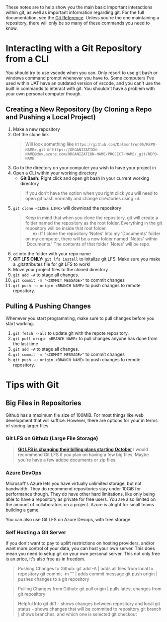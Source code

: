 These notes are to help show you the main basic important interactions within git, as well as important information regarding git. For the full documentation, see the [Git Reference](https://git-scm.com/docs). Unless you're the one maintaining a repository, there will only be so many of these commands you need to know.
# Interacting with a Git Repository from a CLI
You should try to use vscode when you can. Only resort to use git bash or windows command prompt whenever you have to. Some computers I've used within UAT have an outdated version of vscode, and you can't use the built in commands to interact with git. You shouldn't have a problem with your own personal computer though.
## Creating a New Repository (by Cloning a Repo and Pushing a Local Project)
1. Make a new repository
2. Get the clone link
   > Will look something like ```https://github.com/Dalmontron05/REPO-NAME>.git``` or ```https://ORGANIZATION-NAME@dev.azure.com/ORGANIZATION-NAME/PROJECT-NAME/_git/REPO-NAME```
3. Go to the directory on your computer you wish to have your project in
4. Open a CLI within your working directory
   -  **Git Bash:** Right click and open git bash in your current working directory
    > If you don't have the option when you right click you will need to open git bash normally and change directories using ```cd```.
5. ```git clone <CLONE LINK>``` will download the repository
    > Keep in mind that when you clone the repository, git will create a folder named the repository as the root folder. Everything in the git repository will be inside that root folder.   
    > &nbsp;&nbsp;&nbsp;&nbsp;&nbsp; ex: If I clone the repository 'Notes' Into my 'Documents' folder on my computer, there will be a new folder named 'Notes' within 'Documents.' The contents of that folder 'Notes' will be repo.
6. ```cd``` into the folder with your repo name
7. **GIT LFS ONLY:** ```git lfs install``` to initalize git LFS. Make sure you make a .gitattributes file for git LFS to work!
8. Move your project files to the cloned directory
9. ```git add -A``` to stage all changes.
10. ```git commit -m "<COMMIT MESSAGE>"``` to commit changes
11. ```git push -u origin <BRANCH NAME>``` to push changes to remote repository.
## Pulling & Pushing Changes
Whenever you start programming, make sure to pull changes before you start working.
1. ```git fetch --all``` to update git with the repote repository.
2. ```git pull origin <BRANCH NAME>``` to pull changes anyone has done from the last time
3. ```git add -A``` to stage all changes. 
4. ```git commit -m "<COMMIT MESSAGE>"``` to commit changes
5. ```git push -u origin <BRANCH NAME>``` to push changes to remote repository.
# Tips with Git
## Big Files in Repositories
Github has a maximum file size of 100MiB. For most things like web development that will suffice. However, there are options for your in terms of storing larger files.
### Git LFS on Github (Large File Storage)
> [**Git LFS is changing their billing plans starting October**](https://github.com/orgs/community/discussions/61362)
I would recommend Git LFS if you plan on having a few big files. Maybe you're have a few adobe documents or zip files.
### Azure DevOps
Microsoft's Azure lets you have virtually unlimited storage, but not bandwidth. They do recommend repositories stay under 10GiB for performance though. They do have other hard limitations, like only being able to have a repository as private for free users. You are also limited on the amount of collaborators on a project. Azure is alright for small teams building a game.   

You can also use Git LFS on Azure Devops, with free storage.
### Self Hosting a Git Server
If you don't want to pay to uplift restrictions on hosting providers, and/or want more control of your data, you can host your own server. This does mean you need to setup git on your own personal server. This not only free is an price, it's also free as in freedom.





> Pushing Changes to Github:
git add -A | adds all files from local to repository
git commit -m "<message>" | adds commit message
git push origin <branch> | pushes changes to a git repository

> Pulling Changes from Github:
git pull origin <branch> | pulls latest changes from git repository

> Helpful Info
git diff - shows changes between repository and local
git status - shows changes that will be commited to repository
git branch | shows branches, and which one is selected
git checkout <branch>

